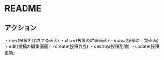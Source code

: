 # README

## アクション
・new(投稿を作成する画面)
・show(投稿の詳細画面)
・index(投稿の一覧画面)
・edit(投稿の編集画面)
・create(投稿作成)
・destroy(投稿削除)
・update(投稿更新)
